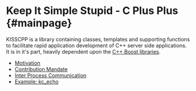 Keep It Simple Stupid - C Plus Plus {#mainpage}
===================================

KISSCPP is a library containing classes, templates and supporting functions to
facilitate rapid application development of C++ server side applications. It is
in it's part, heavily dependent upon the [C++ Boost libraries](http://boost.org).  

* [Motivation](md_motivation.html)
* [Contribution Mandate](md_mandate.html)
* [Inter Process Communication](md_inter_process_communication.html)
* [Example: kc_echo](md_example_echo.html)

